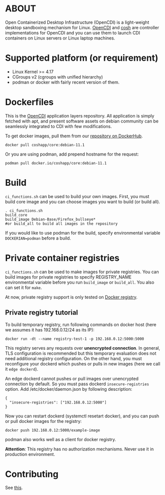 # ABOUT

Open Containerized Desktop Infrastructure (OpenCDI) is a light-weight desktop sandboxing mechanism for Linux.
[OpenCDI](https://github.com/opencdi/opencdi-scripts) and [cosh](https://gist.github.com/46f9ec7807ccc56f80105eaec7965ac8) are controller implementations for OpenCDI and you can use them to launch CDI containers on Linux servers or Linux laptop machines.

# Supported platform (or requirement)

* Linux Kernel >= 4.17
* CGroups v2 (cgroups with unified hierarchy)
* podman or docker with fairly recent version of them.

# Dockerfiles

This is the [OpenCDI](https://github.com/opencdi/opencdi-scripts) application layers repository.
All application is simply fetched with apt, and present software assets on debian community can be seamlessly integrated to CDI with few modifications.

To get docker images, pull them from our [repository on DockerHub](https://hub.docker.com/u/coshapp).

```
docker pull coshapp/core:debian-11.1
```

Or you are using podman, add prepend hostname for the request: 

```
podman pull docker.io/coshapp/core:debian-11.1
```

# Build

`ci_functions.sh` can be used to build your own images. First, you must build core image and you can choose images you want to build (or build all).

```
. ci_functions.sh
build_core
build_image Debian-Base/Firefox_bullseye*
#or build_all to build all images in the repository
```

If you would like to use podman for the build, specify environmental variable `DOCKERIAN=podman` before a build.

# Private container registries

`ci_functions.sh` can be used to make images for private registries. 
You can build images for private registries to specify REGISTRY_NAME environmental variable before you run `build_image` or `build_all`.
You also can set it for `make`.

At now, private registry support is only tested on [Docker registry](https://docs.docker.com/registry/). 

## Private registry tutorial

To build temporary registry, run following commands on docker host (here we assumes it has 192.168.0.12/24 as its IP):

```
docker run -dt --name registry-test-1 -p 192.168.0.12:5000:5000
```

This registry serves any requests over **unencrypted connection**. In general, TLS configuration is recommended but this temporary evaluation does not need additional registry configuration. On the other hand, you must reconfigure your dockerd which pushes or pulls in new images (here we call it `edge dockerd`).

An edge dockerd cannot pushes or pull images over unencrypted connection by default.
So you must pass dockerd `insecure-registries` option. Add /etc/docker/daemon.json by following description:

```
{
  "insecure-registries": ["192.168.0.12:5000"]
}
```

Now you can restart dockerd (systemctl resetart docker), and you can push or pull docker images for the registry:

```
docker push 192.168.0.12:5000/example-image
```

podman also works well as a client for docker registry. 

**Attention**: This registry has no authorization mechanisms. Never use it in production environment.

# Contributing

See [this](CONTRIBUTING.md).
